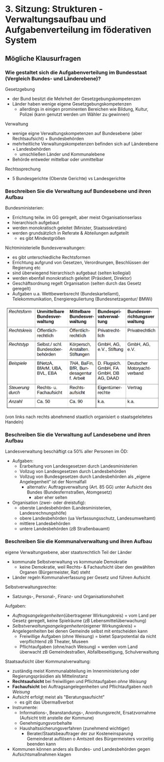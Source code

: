 # 3. Sitzung: Strukturen - Verwaltungsaufbau und Aufgabenverteilung im föderativen System
## Mögliche Klausurfragen
### Wie gestaltet sich die Aufgabenverteilung im Bundesstaat (Vergleich Bundes- und Länderebene)?
Gesetzgebung
- der Bund besitzt die Mehrheit der Gesetzgebungskompetenzen
- Länder haben wenige eigene Gesetzgebungskompetenzen
  - allerdings in einigen prominenten Bereichen wie Bildung, Kultur, Polizei (kann genutzt werden um Wähler zu gewinnen)

Verwaltung
- wenige eigne Verwaltungskompetenzen auf Bundesebene (aber Rechtsaufsicht) + Bundesbehörden
- mehrheitliche Verwaltungskompetenzen befinden sich auf Länderebene + Landesbehörden
  - umschließen Länder und Kommunalebene
- Behörde entweder mittelbar oder unmittelbar

Rechtssprechung
- 5 Bundesgerichte (Oberste Gerichte) vs Landesgerichte

### Beschreiben Sie die Verwaltung auf Bundesebene und ihren Aufbau
Bundesministerien:
- Errichtung teilw. im GG geregelt, aber meist Organisationserlass
- hierarchisch aufgebaut
- werden monokratisch geleitet (Minister, Staatssekretäre)
- werden grundsätzlich in Referate & Abteilungen aufgeteilt
  - es gibt Mindestgrößen

Nichtministerielle Bundesverwaltungen:
- es gibt unterschiedliche Rechtsformen
- Errichtung aufgrund von Gesetzen, Verordnungen, Beschlüssen der Regierung etc
- sind überwiegend hierarchisch aufgebaut (selten kollegial)
- werden ebenfall monokratisch geleitet (Präsident, Direktor)
- Geschäftsordnung regelt Organisation (selten durch das Gesetz geregelt)
- Aufgaben u.a. Wettbewerbsrecht (Bundeskartellamt), Telekommunikation, Energiereguliertung (Bundesnetzagentur/ BMWi)

![Bundesverwaltungen](./bundesverw.png "Bundesverwaltung")

(von links nach rechts abnehmend staatlich organisiert o staatsgeleitetes Handeln)

### Beschreiben Sie die Verwaltung auf Landesebene und ihren Aufbau
Landesverwaltung beschäftigt ca 50% aller Personen im ÖD:
- Aufgaben:
  - Erarbeitung von Landesgesetzen durch Landesministerien
  - Vollzug von Landesgesetzen durch Landesbehörden
  - Vollzug von Bundesgesetzen durch Landesbehörden als „eigene Angelegenheit“ ist der Normalfall
    - alternativ: Auftragsverwaltung (Art. 85 GG) unter Aufsicht des Bundes (Bundesfernstraßen, Atomgesetz)
      - aber eher selten
- Organisation (zwei- oder dreistufig):
  - oberste Landesbehörden (Landesministerien, Landesrechnungshöfe)
  - obere Landesbehörden (ua Verfassungsschutz, Landesumweltamt)
  - mittlere Landesbehörden
  - untere Landesbehörden (zB Straßenbauamt)

### Beschreiben Sie die Kommunalverwaltung und ihren Aufbau
eigene Verwaltungsebene, aber staatsrechtlich Teil der Länder
- kommunale Selbstverwaltung vs kommunale Demokratie
  - keine Demokratie, weil Rechts- & Fachaufsicht über den gewählten Organen (Bürgermeister, Rat) steht
- Länder regeln Kommunalverfassung per Gesetz und führen Aufsicht

Selbstverwaltungsrechte:
- Satzungs-, Personal-, Finanz- und Organisationshoheit

Aufgaben:
- *Auftragsangelegenheiten*(übertragener Wirkungskreis) = vom Land per Gesetz geregelt, keine Spielräume (zB Lebensmittelüberwachung)
- *Selbstverwaltungsangelegenheiten*(eigener Wirkungskreis) = Angelegenheiten bei denen Gemeinde selbst mit entscheiden kann
  - Freiwillige Aufgaben (ohne Weisung) = bietet Sparpotential da nicht verpflichtend zB Theater, Museen
  - Pflichtaufgaben (ohne/nach Weisung) = werden vom Land überwacht zB Gemeindestraßen, Abfallbeseitigung, Schulverwaltung

Staatsaufsicht über Kommunalverwaltung:
- zuständig meist Kommunalabteilung im Innenministeriung oder Regierungspräsidien als Mittelinstanz
- **Rechtsaufsicht** bei freiwilligen und Pflichtaufgaben *ohne Weisung*
- **Fachaufsicht** bei Auftragsangelegenheiten und Pflichtaufgaben *nach Weisung*
- Aufsicht erfolgt meist als "Beratungsaufsicht"
  - es gilt das Übermaßverbot
- Instrumente:
  - Informations-, Beanstandungs-, Anordnungsrecht, Ersatzvornahme (Aufsicht tritt anstelle der Kommune)
  - Genehmigungsvorbehalte
  - Haushaltssicherungsverfahren (zunehmend wichtiger)
    - Berater/Staatsbeauftrager der zur Kosteneinsparung Gemeinderat auflösen o Amtszeit des Bürgermeisters vorzeitig beenden kann
- Kommunen können anders als Bundes- und Landesbehörden gegen Aufsichtsmaßnahmen klagen


